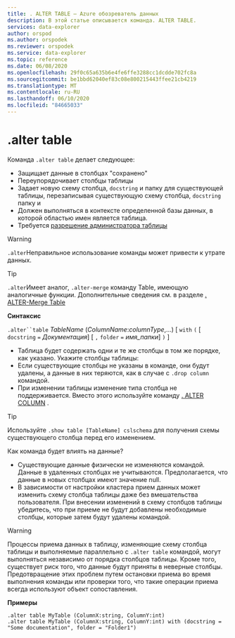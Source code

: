 ```yaml
---
title: . ALTER TABLE — Azure обозреватель данных
description: В этой статье описывается команда. ALTER TABLE.
services: data-explorer
author: orspod
ms.author: orspodek
ms.reviewer: orspodek
ms.service: data-explorer
ms.topic: reference
ms.date: 06/08/2020
ms.openlocfilehash: 29f0c65a635b6e4fe6ffe3288cc1dcdde702fc8a
ms.sourcegitcommit: be1bbd62040ef83c08e800215443ffee21cb4219
ms.translationtype: MT
ms.contentlocale: ru-RU
ms.lasthandoff: 06/10/2020
ms.locfileid: "84665033"
---
```

# <a name="alter-table"></a>.alter table
 
Команда `.alter table` делает следующее:
* Защищает данные в столбцах "сохранено"
* Переупорядочивает столбцы таблицы
* Задает новую схему столбца, `docstring` и папку для существующей таблицы, перезаписывая существующую схему столбца, `docstring` папку и
* Должен выполняться в контексте определенной базы данных, в которой областью имен является таблица.
* Требуется [разрешение администратора таблицы](../management/access-control/role-based-authorization.md)

> [!WARNING]
> `.alter`Неправильное использование команды может привести к утрате данных.

> [!TIP]
> `.alter`Имеет аналог, `.alter-merge` команду Table, имеющую аналогичные функции. Дополнительные сведения см. в разделе [. ALTER-Merge Table](../management/alter-merge-table-command.md)

**Синтаксис**

`.alter``table` *TableName* (*ColumnName*:*columnType*,...)  [ `with` `(` [ `docstring` `=` *Документация*] [ `,` `folder` `=` *имя_папки*] `)` ]


 * Таблица будет содержать одни и те же столбцы в том же порядке, как указано.
 Укажите столбцы таблицы:
 * Если существующие столбцы не указаны в команде, они будут удалены, а данные в них теряются, как в случае с `.drop column` командой.
 * При изменении таблицы изменение типа столбца не поддерживается. Вместо этого используйте команду [. ALTER COLUMN](alter-column.md) .

> [!TIP]
> Используйте `.show table [TableName] cslschema` для получения схемы существующего столбца перед его изменением.


Как команда будет влиять на данные?
* Существующие данные физически не изменяются командой. Данные в удаленных столбцах не учитываются. Предполагается, что данные в новых столбцах имеют значение null.
* В зависимости от настройки кластера прием данных может изменить схему столбца таблицы даже без вмешательства пользователя. При внесении изменений в схему столбцов таблицы убедитесь, что при приеме не будут добавлены необходимые столбцы, которые затем будут удалены командой.

> [!WARNING]
> Процессы приема данных в таблицу, изменяющие схему столбца таблицы и выполняемые параллельно с `.alter table` командой, могут выполняться независимо от порядка столбцов таблицы. Кроме того, существует риск того, что данные будут приняты в неверные столбцы. Предотвращение этих проблем путем остановки приема во время выполнения команды или проверки того, что такие операции приема всегда используют объект сопоставления.

**Примеры**

```kusto
.alter table MyTable (ColumnX:string, ColumnY:int) 
.alter table MyTable (ColumnX:string, ColumnY:int) with (docstring = "Some documentation", folder = "Folder1")
```
